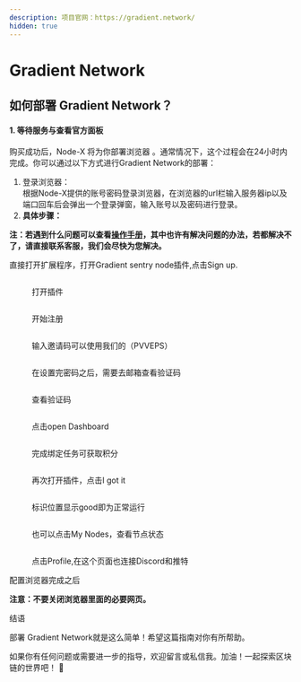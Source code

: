 ```yaml
---
description: 项目官网：https://gradient.network/
hidden: true
---
```


# Gradient Network

## 如何部署  Gradient Network？

#### 1. 等待服务与查看官方面板

购买成功后，Node-X 将为你部署浏览器 。通常情况下，这个过程会在24小时内完成。你可以通过以下方式进行Gradient Network的部署：

1. 登录浏览器： \
   根据Node-X提供的账号密码登录浏览器，在浏览器的url栏输入服务器ip以及端口回车后会弹出一个登录弹窗，输入账号以及密码进行登录。
2. **具体步骤：**

**注：若遇到什么问题可以查看**[**操作手册**](https://docs.node-x.xyz/chan-pin-shou-ce/yi-jian-bu-shu/depin-gua-ji-zhuan-yong-liu-lan-qi/depin-liu-lan-qi-cao-zuo-shou-ce)**，其中也许有解决问题的办法，若都解决不了，请直接联系客服，我们会尽快为您解决。**

直接打开扩展程序，打开Gradient sentry node插件,点击Sign up.

<figure><img src="../../../.gitbook/assets/微信图片_20241106192949.png" alt=""><figcaption><p>打开插件</p></figcaption></figure>

<figure><img src="../../../.gitbook/assets/微信图片_20241106193019.png" alt=""><figcaption><p>开始注册</p></figcaption></figure>

<figure><img src="../../../.gitbook/assets/微信图片_20241106193026.png" alt=""><figcaption><p>输入邀请码可以使用我们的（PVVEPS）</p></figcaption></figure>

<figure><img src="../../../.gitbook/assets/微信图片_20241106193036.png" alt=""><figcaption><p>在设置完密码之后，需要去邮箱查看验证码</p></figcaption></figure>

<figure><img src="../../../.gitbook/assets/微信图片_20241106193042.png" alt=""><figcaption><p>查看验证码</p></figcaption></figure>

<figure><img src="../../../.gitbook/assets/微信图片_20241106193046.png" alt=""><figcaption><p>点击open Dashboard</p></figcaption></figure>

<figure><img src="../../../.gitbook/assets/微信图片_20241106193051.png" alt=""><figcaption><p>完成绑定任务可获取积分</p></figcaption></figure>

<figure><img src="../../../.gitbook/assets/微信图片_20241106193055.png" alt=""><figcaption><p>再次打开插件，点击I got it</p></figcaption></figure>

<figure><img src="../../../.gitbook/assets/微信图片_20241106193100.png" alt=""><figcaption><p>标识位置显示good即为正常运行</p></figcaption></figure>

<figure><img src="../../../.gitbook/assets/微信图片_20241106193104.png" alt=""><figcaption><p>也可以点击My Nodes，查看节点状态</p></figcaption></figure>

<figure><img src="../../../.gitbook/assets/微信图片_20241107114518.png" alt=""><figcaption><p>点击Profile,在这个页面也连接Discord和推特</p></figcaption></figure>

配置浏览器完成之后

**注意：不要关闭浏览器里面的必要网页。**

结语

部署 Gradient Network就是这么简单！希望这篇指南对你有所帮助。

如果你有任何问题或需要进一步的指导，欢迎留言或私信我。加油！一起探索区块链的世界吧！ 🚀
